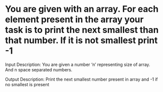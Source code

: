 # You are given with an array. For each element present in the array your task is to print the next smallest than that number. If it is not smallest print -1

Input Description:
You are given a number ‘n’ representing size of array. And n space separated numbers.

Output Description:
Print the next smallest number present in array and -1 if no smallest is present
